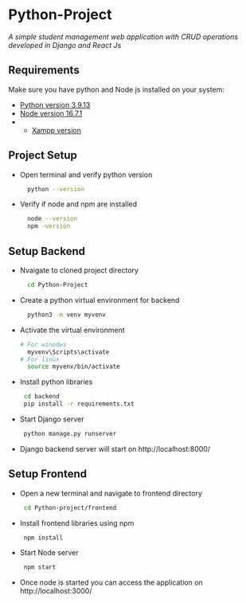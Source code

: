 
# Python-Project
_A simple student management web application with CRUD operations developed in Django and React Js_

## Requirements
Make sure you have python and Node js installed on your system:
- [Python version 3.9.13](https://www.python.org/downloads/release/python-3913/) 
- [Node version 16.7.1](https://nodejs.org/en/download/)
- - [Xampp version](https://www.apachefriends.org/download.html)


## Project Setup


- Open terminal and verify python version
  ```sh
    python --version
    ```
- Verify if node and npm are installed
  ```sh
    node --version
    npm -version
    ```
## Setup Backend
- Nvaigate to cloned project directory
  ```sh
    cd Python-Project
    ```
- Create a python virtual environment for backend
  ```sh
    python3 -m venv myvenv
    ```
- Activate the virtual environment
  ```sh
  # For winodws
    myvenv\Scripts\activate
  # For linux
    source myvenv/bin/activate
    ```
- Install python libraries
  ```sh
   cd backend
   pip install -r requirements.txt
    ```
- Start Django server
  ```sh
   python manage.py runserver
    ```
- Django backend server will start on http://localhost:8000/

## Setup Frontend
- Open a new terminal and navigate to frontend directory
  ```sh
   cd Python-project/frontend
    ```
- Install frontend libraries using npm
  ```sh
   npm install
    ```
- Start Node server
  ```sh
   npm start
    ```
- Once node is started you can access the application on http://localhost:3000/

